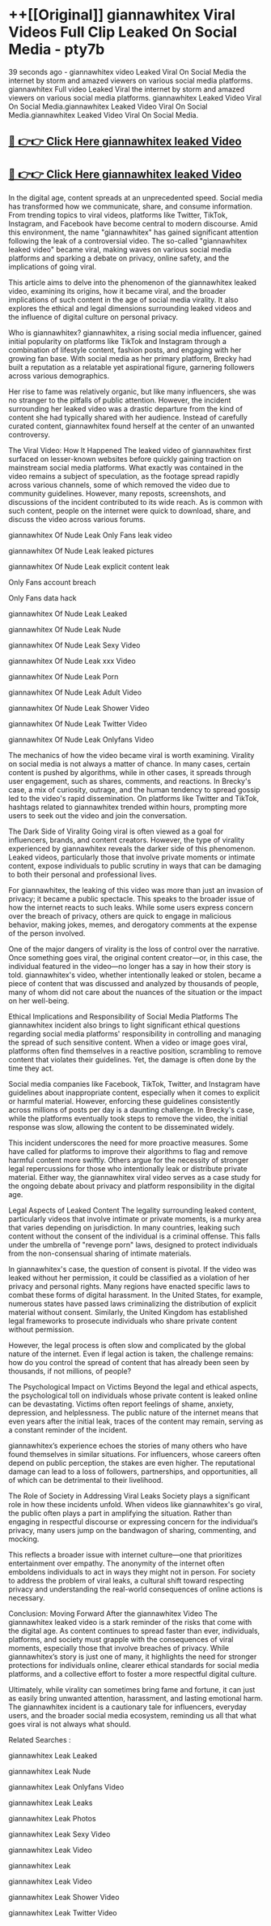 # ++[[Original]] giannawhitex Viral Videos Full Clip Leaked On Social Media - pty7b<br>

39 seconds ago - giannawhitex video Leaked Viral On Social Media the internet by storm and amazed viewers on various social media platforms.
giannawhitex Full video Leaked Viral the internet by storm and amazed viewers on various social media platforms. giannawhitex Leaked Video Viral On Social Media.giannawhitex Leaked Video Viral On Social Media.giannawhitex Leaked Video Viral On Social Media.<br>


## [🔴 👉👉 Click Here giannawhitex leaked Video ](https://onlyclips.site?title=giannawhitex&ref=git)

## [🔴 👉👉 Click Here giannawhitex leaked Video ](https://onlyclips.site?title=giannawhitex&ref=git)

In the digital age, content spreads at an unprecedented speed. Social media has transformed how we communicate, share, and consume information. From trending topics to viral videos, platforms like Twitter, TikTok, Instagram, and Facebook have become central to modern discourse. Amid this environment, the name "giannawhitex" has gained significant attention following the leak of a controversial video. The so-called "giannawhitex leaked video" became viral, making waves on various social media platforms and sparking a debate on privacy, online safety, and the implications of going viral.

This article aims to delve into the phenomenon of the giannawhitex leaked video, examining its origins, how it became viral, and the broader implications of such content in the age of social media virality. It also explores the ethical and legal dimensions surrounding leaked videos and the influence of digital culture on personal privacy.

Who is giannawhitex?
giannawhitex, a rising social media influencer, gained initial popularity on platforms like TikTok and Instagram through a combination of lifestyle content, fashion posts, and engaging with her growing fan base. With social media as her primary platform, Brecky had built a reputation as a relatable yet aspirational figure, garnering followers across various demographics.

Her rise to fame was relatively organic, but like many influencers, she was no stranger to the pitfalls of public attention. However, the incident surrounding her leaked video was a drastic departure from the kind of content she had typically shared with her audience. Instead of carefully curated content, giannawhitex found herself at the center of an unwanted controversy.

The Viral Video: How It Happened
The leaked video of giannawhitex first surfaced on lesser-known websites before quickly gaining traction on mainstream social media platforms. What exactly was contained in the video remains a subject of speculation, as the footage spread rapidly across various channels, some of which removed the video due to community guidelines. However, many reposts, screenshots, and discussions of the incident contributed to its wide reach. As is common with such content, people on the internet were quick to download, share, and discuss the video across various forums.

giannawhitex Of Nude Leak Only Fans leak video

giannawhitex Of Nude Leak leaked pictures

giannawhitex Of Nude Leak explicit content leak

Only Fans account breach

Only Fans data hack

giannawhitex Of Nude Leak Leaked

giannawhitex Of Nude Leak Nude

giannawhitex Of Nude Leak Sexy Video

giannawhitex Of Nude Leak xxx Video

giannawhitex Of Nude Leak Porn

giannawhitex Of Nude Leak Adult Video

giannawhitex Of Nude Leak Shower Video

giannawhitex Of Nude Leak Twitter Video

giannawhitex Of Nude Leak Onlyfans Video

The mechanics of how the video became viral is worth examining. Virality on social media is not always a matter of chance. In many cases, certain content is pushed by algorithms, while in other cases, it spreads through user engagement, such as shares, comments, and reactions. In Brecky's case, a mix of curiosity, outrage, and the human tendency to spread gossip led to the video's rapid dissemination. On platforms like Twitter and TikTok, hashtags related to giannawhitex trended within hours, prompting more users to seek out the video and join the conversation.

The Dark Side of Virality
Going viral is often viewed as a goal for influencers, brands, and content creators. However, the type of virality experienced by giannawhitex reveals the darker side of this phenomenon. Leaked videos, particularly those that involve private moments or intimate content, expose individuals to public scrutiny in ways that can be damaging to both their personal and professional lives.

For giannawhitex, the leaking of this video was more than just an invasion of privacy; it became a public spectacle. This speaks to the broader issue of how the internet reacts to such leaks. While some users express concern over the breach of privacy, others are quick to engage in malicious behavior, making jokes, memes, and derogatory comments at the expense of the person involved.

One of the major dangers of virality is the loss of control over the narrative. Once something goes viral, the original content creator—or, in this case, the individual featured in the video—no longer has a say in how their story is told. giannawhitex's video, whether intentionally leaked or stolen, became a piece of content that was discussed and analyzed by thousands of people, many of whom did not care about the nuances of the situation or the impact on her well-being.

Ethical Implications and Responsibility of Social Media Platforms
The giannawhitex incident also brings to light significant ethical questions regarding social media platforms' responsibility in controlling and managing the spread of such sensitive content. When a video or image goes viral, platforms often find themselves in a reactive position, scrambling to remove content that violates their guidelines. Yet, the damage is often done by the time they act.

Social media companies like Facebook, TikTok, Twitter, and Instagram have guidelines about inappropriate content, especially when it comes to explicit or harmful material. However, enforcing these guidelines consistently across millions of posts per day is a daunting challenge. In Brecky's case, while the platforms eventually took steps to remove the video, the initial response was slow, allowing the content to be disseminated widely.

This incident underscores the need for more proactive measures. Some have called for platforms to improve their algorithms to flag and remove harmful content more swiftly. Others argue for the necessity of stronger legal repercussions for those who intentionally leak or distribute private material. Either way, the giannawhitex viral video serves as a case study for the ongoing debate about privacy and platform responsibility in the digital age.

Legal Aspects of Leaked Content
The legality surrounding leaked content, particularly videos that involve intimate or private moments, is a murky area that varies depending on jurisdiction. In many countries, leaking such content without the consent of the individual is a criminal offense. This falls under the umbrella of "revenge porn" laws, designed to protect individuals from the non-consensual sharing of intimate materials.

In giannawhitex's case, the question of consent is pivotal. If the video was leaked without her permission, it could be classified as a violation of her privacy and personal rights. Many regions have enacted specific laws to combat these forms of digital harassment. In the United States, for example, numerous states have passed laws criminalizing the distribution of explicit material without consent. Similarly, the United Kingdom has established legal frameworks to prosecute individuals who share private content without permission.

However, the legal process is often slow and complicated by the global nature of the internet. Even if legal action is taken, the challenge remains: how do you control the spread of content that has already been seen by thousands, if not millions, of people?

The Psychological Impact on Victims
Beyond the legal and ethical aspects, the psychological toll on individuals whose private content is leaked online can be devastating. Victims often report feelings of shame, anxiety, depression, and helplessness. The public nature of the internet means that even years after the initial leak, traces of the content may remain, serving as a constant reminder of the incident.

giannawhitex’s experience echoes the stories of many others who have found themselves in similar situations. For influencers, whose careers often depend on public perception, the stakes are even higher. The reputational damage can lead to a loss of followers, partnerships, and opportunities, all of which can be detrimental to their livelihood.

The Role of Society in Addressing Viral Leaks
Society plays a significant role in how these incidents unfold. When videos like giannawhitex's go viral, the public often plays a part in amplifying the situation. Rather than engaging in respectful discourse or expressing concern for the individual’s privacy, many users jump on the bandwagon of sharing, commenting, and mocking.

This reflects a broader issue with internet culture—one that prioritizes entertainment over empathy. The anonymity of the internet often emboldens individuals to act in ways they might not in person. For society to address the problem of viral leaks, a cultural shift toward respecting privacy and understanding the real-world consequences of online actions is necessary.

Conclusion: Moving Forward After the giannawhitex Video
The giannawhitex leaked video is a stark reminder of the risks that come with the digital age. As content continues to spread faster than ever, individuals, platforms, and society must grapple with the consequences of viral moments, especially those that involve breaches of privacy. While giannawhitex’s story is just one of many, it highlights the need for stronger protections for individuals online, clearer ethical standards for social media platforms, and a collective effort to foster a more respectful digital culture.

Ultimately, while virality can sometimes bring fame and fortune, it can just as easily bring unwanted attention, harassment, and lasting emotional harm. The giannawhitex incident is a cautionary tale for influencers, everyday users, and the broader social media ecosystem, reminding us all that what goes viral is not always what should.

Related Searches :

giannawhitex Leak Leaked

giannawhitex Leak Nude

giannawhitex Leak Onlyfans Video

giannawhitex Leak Leaks

giannawhitex Leak Photos

giannawhitex Leak Sexy Video

giannawhitex Leak Video

giannawhitex Leak

giannawhitex Leak Video

giannawhitex Leak Shower Video

giannawhitex Leak Twitter Video

